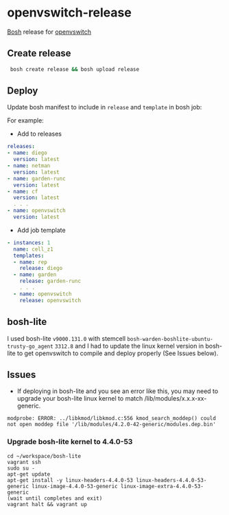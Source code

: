 # openvswitch-release
[Bosh](https://bosh.io) release for [openvswitch](https://github.com/openvswitch/ovs)


## Create release
```sh
 bosh create release && bosh upload release
```


## Deploy
Update bosh manifest to include in `release` and `template` in bosh job:

For example:

- Add to releases

```yaml
releases:
- name: diego
  version: latest
- name: netman
  version: latest
- name: garden-runc
  version: latest
- name: cf
  version: latest
  . . .
- name: openvswitch
  version: latest
```

- Add job template

```yaml
- instances: 1
  name: cell_z1
  templates:
  - name: rep
    release: diego
  - name: garden
    release: garden-runc
    . . .
  - name: openvswitch
    release: openvswitch
```

## bosh-lite
I used bosh-lite `v9000.131.0` with stemcell `bosh-warden-boshlite-ubuntu-trusty-go_agent` `3312.8` and
I had to update the linux kernel version in bosh-lite to get openvswitch to compile and deploy properly (See Issues below).

## Issues
- If deploying in bosh-lite and you see an error like this, you may need to upgrade your bosh-lite linux kernel to match /lib/modules/x.x.x-xx-generic.
```
modprobe: ERROR: ../libkmod/libkmod.c:556 kmod_search_moddep() could not open moddep file '/lib/modules/4.2.0-42-generic/modules.dep.bin'
```

### Upgrade bosh-lite kernel to 4.4.0-53
```
cd ~/workspace/bosh-lite
vagrant ssh
sudo su -
apt-get update
apt-get install -y linux-headers-4.4.0-53 linux-headers-4.4.0-53-generic linux-image-4.4.0-53-generic linux-image-extra-4.4.0-53-generic
(wait until completes and exit)
vagrant halt && vagrant up
```

